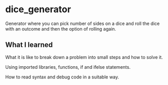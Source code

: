 # dice_generator
Generator where you can pick number of sides on a dice and roll the dice with an outcome and then the option of rolling again.

<h2> What I learned</h2>
 <p> What it is like to break down a problem into small steps and how to solve it. </p>
 <p> Using imported libraries, functions, if and ifelse statements. </p>
 <p> How to read syntax and debug code in a suitable way.</p>
